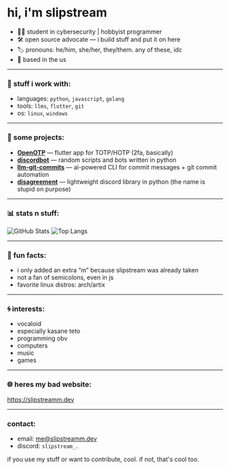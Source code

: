 # hi, i'm slipstream

- 👨‍💻 student in cybersecurity | hobbyist programmer  
- 🛠️ open source advocate — i build stuff and put it on here  
- 🏷️ pronouns: he/him, she/her, they/them. any of these, idc   
- 📍 based in the us

---

### 🧠 stuff i work with:
- languages: `python`, `javascript`, `golang`
- tools: `llms`, `flutter`, `git`
- os: `linux`, `windows`

---

### 🚧 some projects:
- [**OpenOTP**](https://github.com/Slipstreamm/OpenOTP) — flutter app for TOTP/HOTP (2fa, basically)  
- [**discordbot**](https://github.com/Slipstreamm/discordbot) — random scripts and bots written in python  
- [**llm-git-commits**](https://github.com/Slipstreamm/llm-git-commits) — ai-powered CLI for commit messages + git commit automation  
- [**disagreement**](https://github.com/Slipstreamm/disagreement) — lightweight discord library in python (the name is stupid on purpose)

---

### 📊 stats n stuff:

![GitHub Stats](https://github-readme-stats.vercel.app/api?username=Slipstreamm&show_icons=true&theme=radical&hide=prs)
![Top Langs](https://github-readme-stats.vercel.app/api/top-langs/?username=Slipstreamm&layout=compact&theme=radical)

---

### 🧩 fun facts:
- i only added an extra “m” because slipstream was already taken  
- not a fan of semicolons, even in js  
- favorite linux distros: arch/artix
  
---

### 🌀 interests:
- vocaloid
- especially kasane teto
- programming obv
- computers
- music
- games

---

### 🌐 heres my bad website:
https://slipstreamm.dev

---

### contact:
- email: [me@slipstreamm.dev](mailto:me@slipstreamm.dev)
- discord: `slipstream_.`

if you use my stuff or want to contribute, cool. if not, that's cool too.

